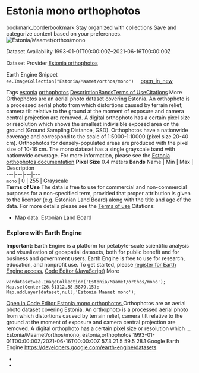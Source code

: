  
#  Estonia mono orthophotos 
bookmark_borderbookmark Stay organized with collections  Save and categorize content based on your preferences.
![Estonia/Maamet/orthos/mono](https://developers.google.com/earth-engine/datasets/images/Estonia/Estonia_Maamet_orthos_mono_sample.png) 

Dataset Availability
    1993-01-01T00:00:00Z–2021-06-16T00:00:00Z 

Dataset Provider
     [ Estonia orthophotos ](https://geoportaal.maaamet.ee/eng/Spatial-Data/Orthophotos-p309.html) 

Earth Engine Snippet
     `    ee.ImageCollection("Estonia/Maamet/orthos/mono")   ` [ open_in_new ](https://code.earthengine.google.com/?scriptPath=Examples:Datasets/Estonia/Estonia_Maamet_orthos_mono) 

Tags
     [estonia](https://developers.google.com/earth-engine/datasets/tags/estonia) [orthophotos](https://developers.google.com/earth-engine/datasets/tags/orthophotos)
[Description](https://developers.google.com/earth-engine/datasets/catalog/Estonia_Maamet_orthos_mono#description)[Bands](https://developers.google.com/earth-engine/datasets/catalog/Estonia_Maamet_orthos_mono#bands)[Terms of Use](https://developers.google.com/earth-engine/datasets/catalog/Estonia_Maamet_orthos_mono#terms-of-use)[Citations](https://developers.google.com/earth-engine/datasets/catalog/Estonia_Maamet_orthos_mono#citations) More
Orthophotos are an aerial photo dataset covering Estonia.
An orthophoto is a processed aerial photo from which distortions caused by terrain relief, camera tilt relative to the ground at the moment of exposure and camera central projection are removed. A digital orthophoto has a certain pixel size or resolution which shows the smallest indivisible exposed area on the ground (Ground Sampling Distance, GSD).
Orthophotos have a nationwide coverage and correspond to the scale of 1:5000-1:10000 (pixel size 20-40 cm). Orthophotos for densely-populated areas are produced with the pixel size of 10-16 cm.
The mono dataset has a single grayscale band with nationwide coverage.
For more information, please see the [Estonia orthophotos documentation](https://geoportaal.maaamet.ee/eng/Spatial-Data/Orthophotos-p309.html)
**Pixel Size** 0.4 meters 
**Bands**
Name | Min | Max | Description  
---|---|---|---  
`mono` |  0  |  255  | Grayscale  
**Terms of Use**
The data is free to use for commercial and non-commercial purposes for a non-specified term, provided that proper attribution is given to the licensor (e.g. Estonian Land Board) along with the title and age of the data.
For more details please see the [Terms of use](https://geoportaal.maaamet.ee/docs/Avaandmed/Licence-of-open-data-of-Estonian-Land-Board.pdf)
Citations:
  * Map data: Estonian Land Board


### Explore with Earth Engine
**Important:** Earth Engine is a platform for petabyte-scale scientific analysis and visualization of geospatial datasets, both for public benefit and for business and government users. Earth Engine is free to use for research, education, and nonprofit use. To get started, please [register for Earth Engine access.](https://console.cloud.google.com/earth-engine)
[Code Editor (JavaScript)](https://developers.google.com/earth-engine/datasets/catalog/Estonia_Maamet_orthos_mono#code-editor-javascript-sample) More
```
vardataset=ee.ImageCollection('Estonia/Maamet/orthos/mono');
Map.setCenter(26.61312,58.5879,15);
Map.addLayer(dataset,null,'Estonia Maamet mono');
```
[ Open in Code Editor ](https://code.earthengine.google.com/?scriptPath=Examples:Datasets/Estonia/Estonia_Maamet_orthos_mono)
[ Estonia mono orthophotos ](https://developers.google.com/earth-engine/datasets/catalog/Estonia_Maamet_orthos_mono)
Orthophotos are an aerial photo dataset covering Estonia. An orthophoto is a processed aerial photo from which distortions caused by terrain relief, camera tilt relative to the ground at the moment of exposure and camera central projection are removed. A digital orthophoto has a certain pixel size or resolution which …
Estonia/Maamet/orthos/mono, estonia,orthophotos 
1993-01-01T00:00:00Z/2021-06-16T00:00:00Z
57.3 21.5 59.5 28.1 
Google Earth Engine
https://developers.google.com/earth-engine/datasets
  * [ ](https://doi.org/https://geoportaal.maaamet.ee/eng/Spatial-Data/Orthophotos-p309.html)
  * [ ](https://doi.org/https://developers.google.com/earth-engine/datasets/catalog/Estonia_Maamet_orthos_mono)



